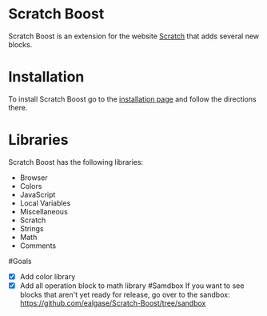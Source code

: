 # Scratch Boost
Scratch Boost is an extension for the website [Scratch](http://scratch.mit.edu) that adds several new blocks.

# Installation
To install Scratch Boost go to the [installation page](https://Ealgase.github.io/Scratch-Boost) and follow the directions there.

# Libraries
Scratch Boost has the following libraries:
- Browser
- Colors
- JavaScript
- Local Variables
- Miscellaneous
- Scratch
- Strings
- Math
- Comments

#Goals
- [x] Add color library
- [x] Add all operation block to math library
#Samdbox
If you want to see blocks that aren't yet ready for release, go over to the sandbox: https://github.com/ealgase/Scratch-Boost/tree/sandbox
